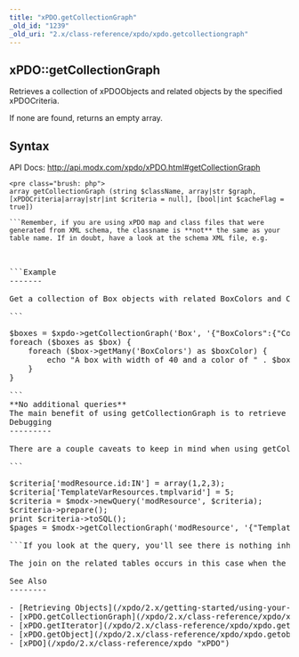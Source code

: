 ```yaml
---
title: "xPDO.getCollectionGraph"
_old_id: "1239"
_old_uri: "2.x/class-reference/xpdo/xpdo.getcollectiongraph"
---
```


xPDO::getCollectionGraph
------------------------

Retrieves a collection of xPDOObjects and related objects by the specified xPDOCriteria.

If none are found, returns an empty array.

Syntax
------

API Docs: <http://api.modx.com/xpdo/xPDO.html#getCollectionGraph>

```
<pre class="brush: php">
array getCollectionGraph (string $className, array|str $graph, [xPDOCriteria|array|str|int $criteria = null], [bool|int $cacheFlag = true])

```Remember, if you are using xPDO map and class files that were generated from XML schema, the classname is **not** the same as your table name. If in doubt, have a look at the schema XML file, e.g.

```
<pre class="brush: php">
<object class="MyClassName" table="my_class_name" extends="xPDOObject">

```Example
-------

Get a collection of Box objects with related BoxColors and Color objects, where the Box has a width of 40.

```
<pre class="brush: php">
$boxes = $xpdo->getCollectionGraph('Box', '{"BoxColors":{"Color":{}}}', array('Box.width' => 40));
foreach ($boxes as $box) {
    foreach ($box->getMany('BoxColors') as $boxColor) {
        echo "A box with width of 40 and a color of " . $boxColor->getOne('Color')->get('name') . " was found.\n";
    }
}

```<div class="note">**No additional queries**  
The main benefit of using getCollectionGraph is to retrieve data from related tables in a single query. No additional queries are executed when getMany() or getOne() are called on the related objects that are already loaded from the $graph. Graph's are a useful alternative to using xPDO joins.</div>Debugging
---------

There are a couple caveats to keep in mind when using getCollectionGraph. You can't use the traditional "prepare" and "toSQL" methods. Consider the following code:

```
<pre class="brush: php">
$criteria['modResource.id:IN'] = array(1,2,3);
$criteria['TemplateVarResources.tmplvarid'] = 5;
$criteria = $modx->newQuery('modResource', $criteria);
$criteria->prepare();
print $criteria->toSQL();
$pages = $modx->getCollectionGraph('modResource', '{"TemplateVarResources":{"TemplateVar":{}}}', $criteria);

```If you look at the query, you'll see there is nothing inherent in the $criteria object that specifies a JOIN. You're specifying columns in multiple tables (modResource and TemplateVarResources), but if you look at the query when you use the toSQL() method, you'll find that the query will not execute.

The join on the related tables occurs in this case when the getCollectionGraph() function is executed, so trying to print the SQL prior to that moment will not produce an accurate result.

See Also
--------

- [Retrieving Objects](/xpdo/2.x/getting-started/using-your-xpdo-model/retrieving-objects "Retrieving Objects")
- [xPDO.getCollectionGraph](/xpdo/2.x/class-reference/xpdo/xpdo.getcollectiongraph "xPDO.getCollectionGraph")
- [xPDO.getIterator](/xpdo/2.x/class-reference/xpdo/xpdo.getiterator "xPDO.getIterator")
- [xPDO.getObject](/xpdo/2.x/class-reference/xpdo/xpdo.getobject "xPDO.getObject")
- [xPDO](/xpdo/2.x/class-reference/xpdo "xPDO")